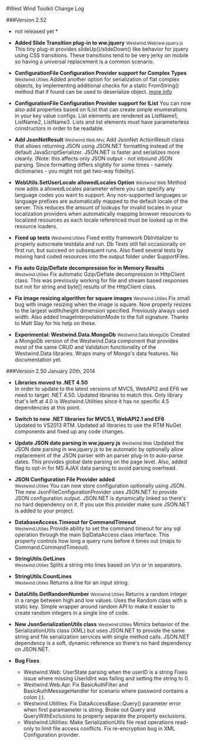 #West Wind Toolkit Change Log

###Version 2.52
* not released yet *

* **Added Slide Transition plug-in to ww.jquery**
<small>Westwind.Web/ww.jquery.js</small>
This tiny plug-in provides slideUp()/slideDown() like behavior for jquery
using CSS transitions. These transitions tend to be very jerky on mobile
so having a universal replacement is a common scenario.

* **ConfigurationFile Configuration Provider support for Complex Types**
<small>Westwind.Utilies</small>
Added another option for serialization of flat complex objects, by 
implementing additional checks for a static FromString() method that
if found can be used to deserialize object. [more info](http://west-wind.com/westwindtoolkit/docs/?page=_1cx0ymket.htm)

* **ConfigurationFile Configuration Provider support for IList**
You can now also add properties based on IList that can create simple
enumerations in your key value configs. List elements are rendered
as ListName1, ListName2, ListName3. Lists and list elements must
have parameterless constructors in order to be readable.

* **Add JsonNetResult**
<small>Westwind.Web.Mvc</small>
Add JsonNet ActionResult class that allows returning JSON using JSON.NET
formatting instead of the default JavaScriptSerializer. JSON.NET is faster
and serializes more cleanly. (Note: this affects only JSON output - not 
inbound JSON parsing. Since formatting differs slightly for some times - 
namely dictionaries - you might not get two-way fidelity).

* **WebUtils.SetUserLocale allowedLocales Option**
<small>Westwind.Web</small>
Method now adds a allowedLocales parameter where you can specify
any language codes you want to support. Any non-supported languages
or language prefixes are automatically mapped to the default locale
of the server. This reduces the amount of lookups for invalid locales
in your localization providers when automatically mapping browser
resources to localized resources as each locale referenced must be
looked up in the resource loaders.

* **Fixed up tests**
<small>Westwind.Utilies</small>
Fixed entity framework DbInitializer to properly autocreate testdata
and run. Db Tests still fail occasionally on first run, but succeed
on subsequent runs. Also fixed several tests by moving hard coded
resources into the output folder under SupportFiles.

* **Fix auto Gzip/Deflate decompression for in Memory Results**
<small>Westwind.Utilies</small>
Fix automatic Gzip/Deflate decompression in HttpClient class. This was
previously working for file and stream based responses but not for 
string and byte[] results of the HttpClient class.

* **Fix image resizing algorithm for square images**
<small>Westwind.Utilies</small>
Fix small bug with image resizing when the image is square. Now
properly resizes to the largest width/height dimension specified.
Previously always used width. Also added ImageInterpolationMode
to the full signature. Thanks to Matt Slay for his help on these.

* **Experimental: Westwind.Data.MongoDb**
<small>Westwind.Data.MongoDb</small>
Created a MongoDb version of the Westwind.Data component that provides
most of the same CRUD and Validation functionality of the Westwind.Data
libraries. Wraps many of Mongo's data features. No documentation yet.



###Version 2.50
January 20th, 2014

* **Libraries moved to .NET 4.50**<br/>
In order to update to the latest versions of MVC5, WebAPI2 and EF6
we need to target .NET 4.50. Updated libraries to match this. Only
library that's left at 4.0 is Westwind.Utilities since it has no
specific 4.5 dependencies at this point.

* **Switch to new .NET libraries for MVC5.1, WebAPI2.1 and EF6**<br/>
Updated to VS2013 RTM. Updated all libraries to use the RTM NuGet 
components and fixed up any code changes.

* **Update JSON date parsing in ww.jquery.js**
<small>Westwind.Web</small>
Updated the JSON date parsing in ww.jquery.js to be automatic
by optionally allow replacement of the JSON parser with an
parser plug-in to auto-parse dates. This provides global date
parsing on the page level. Also, added flag to opt-in for 
MS AJAX data parsing to avoid parsing overhead.

* **JSON Configuration File Provider added**<br/>
<small>Westwind.Utilies</small>
You can now store configuration optionally using JSON. The new JsonFileConfigurationProvider
uses JSON.NET to provide JSON configuration output. JSON.NET is dynamically linked so
there's no hard dependency on it. If you use this provider make sure JSON.NET is added
to your project.

* **DatabaseAccess.Timeout for CommandTimeout**<br/>
<small>Westwind.Utilies</small>
Provide ability to set the command timeout for any sql operation through the 
main SqlDataAccess class interface. This property controls how long a query
runs before it times out (maps to Command.CommandTimeout).

* **StringUtils.GetLines**<br/>
<small>Westwind.Utilies</small>
Splits a string into lines based on \r\n or \n separators.

* **StringUtils.CountLines**<br/>
<small>Westwind.Utilies</small>
Returns a line for an input string.

* **DataUtils.GetRandomNumber**
<small>Westwind.Utilies</small>
Returns a random integer in a range between high and low
values. Uses the Random class with a static key. Simple
wrapper around random API to make it easier to create
random integers in a single line of code.

* **New JsonSerializationUtils class**
<small>Westwind.Utilies</small>
Mimics behavior of the SerializationUtils class (XML) but
uses JSON.NET to provide the same string and file serialization
services with single method calls. JSON.NET dependency is a 
soft, dynamic reference so there's no hard dependency on JSON.NET.

* **Bug Fixes**
  * Westwind.Web: UserState parsing when the userID is a string
    Fixes issue where missing UserIdInt was failing and setting
    the string to 0.
  * Westwind.Web.Api: Fix BasicAuthFilter and BasicAuthMessageHandler
    for scenario where password contains a colon (:).
  * Westwind.Utilities: Fix DataAccessBase::Query<T>() parameter error 
    when first paramameter is string. Broke out Query<T> and 
    QueryWithExclusions<T> to properly separate the property exclusions.
  * Westwind.Utilities: Make SerializationUtils file read operations
    read-only to limit file access conflicts. Fix re-encryption bug
    in XML Configuration provider.
